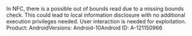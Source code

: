 In NFC, there is a possible out of bounds read due to a missing bounds check. This could lead to local information disclosure with no additional execution privileges needed. User interaction is needed for exploitation. Product: AndroidVersions: Android-10Android ID: A-121150966